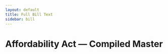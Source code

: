 ```yaml
---
layout: default
title: Full Bill Text
sidebar: bill
---
```

# Affordability Act — Compiled Master
<!-- BEGIN: BILL_BODY -->
<!-- END:BILL_BODY -->